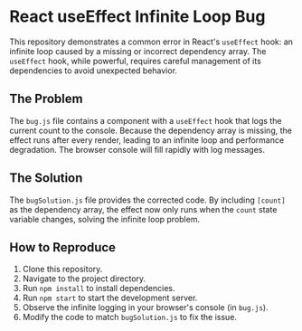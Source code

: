# React useEffect Infinite Loop Bug

This repository demonstrates a common error in React's `useEffect` hook: an infinite loop caused by a missing or incorrect dependency array.  The `useEffect` hook, while powerful, requires careful management of its dependencies to avoid unexpected behavior.

## The Problem

The `bug.js` file contains a component with a `useEffect` hook that logs the current count to the console.  Because the dependency array is missing, the effect runs after every render, leading to an infinite loop and performance degradation.  The browser console will fill rapidly with log messages.

## The Solution

The `bugSolution.js` file provides the corrected code.  By including `[count]` as the dependency array, the effect now only runs when the `count` state variable changes, solving the infinite loop problem.

## How to Reproduce

1. Clone this repository.
2. Navigate to the project directory.
3. Run `npm install` to install dependencies.
4. Run `npm start` to start the development server.
5. Observe the infinite logging in your browser's console (in `bug.js`).
6.  Modify the code to match `bugSolution.js` to fix the issue.